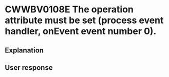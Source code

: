 # CWWBV0108E The operation attribute must be set (process event handler, onEvent event number 0).

## Explanation

## User response
